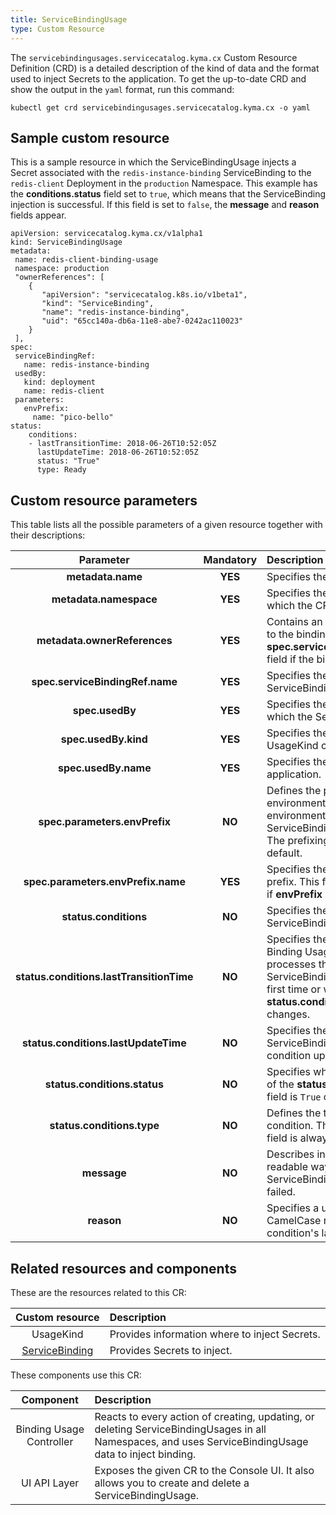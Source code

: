 ```yaml
---
title: ServiceBindingUsage
type: Custom Resource
---
```


The `servicebindingusages.servicecatalog.kyma.cx` Custom Resource Definition (CRD) is a detailed description of the kind of data and the format used to inject Secrets to the application. To get the up-to-date CRD and show the output in the `yaml` format, run this command:

```
kubectl get crd servicebindingusages.servicecatalog.kyma.cx -o yaml
```

## Sample custom resource

This is a sample resource in which the ServiceBindingUsage injects a Secret associated with the `redis-instance-binding` ServiceBinding to the `redis-client` Deployment in the `production` Namespace. This example has the **conditions.status** field set to `true`, which means that the ServiceBinding injection is successful. If this field is set to `false`, the **message** and **reason** fields appear.

```
apiVersion: servicecatalog.kyma.cx/v1alpha1
kind: ServiceBindingUsage
metadata:
 name: redis-client-binding-usage
 namespace: production
 "ownerReferences": [
    {
       "apiVersion": "servicecatalog.k8s.io/v1beta1",
       "kind": "ServiceBinding",
       "name": "redis-instance-binding",
       "uid": "65cc140a-db6a-11e8-abe7-0242ac110023"
    }
 ],
spec:
 serviceBindingRef:
   name: redis-instance-binding
 usedBy:
   kind: deployment
   name: redis-client
 parameters:
   envPrefix:
     name: "pico-bello"
status:
    conditions:
    - lastTransitionTime: 2018-06-26T10:52:05Z
      lastUpdateTime: 2018-06-26T10:52:05Z
      status: "True"
      type: Ready
```

## Custom resource parameters

This table lists all the possible parameters of a given resource together with their descriptions:


| Parameter   |      Mandatory      |  Description |
|:----------:|:-------------:|:------|
| **metadata.name** |    **YES**   | Specifies the name of the CR. |
| **metadata.namespace** |    **YES**   | Specifies the Namespace in which the CR is created. |
| **metadata.ownerReferences** |    **YES**   | Contains an ownerReference to the binding specified at **spec.serviceBindingRef.name** field if the binding exist. |
| **spec.serviceBindingRef.name** |    **YES**   | Specifies the name of the ServiceBinding. |
| **spec.usedBy** |    **YES**   | Specifies the application into which the Secret is injected. |
| **spec.usedBy.kind** |    **YES**   | Specifies the name of the UsageKind custom resource. |
| **spec.usedBy.name** |    **YES**   | Specifies the name of the application. |
| **spec.parameters.envPrefix** |    **NO**   | Defines the prefix of environment variables environment variables that the ServiceBindingUsage injects. The prefixing is disabled by default. |
| **spec.parameters.envPrefix.name** |    **YES**   | Specifies the name of the prefix. This field is mandatory if **envPrefix** is specified.  |
| **status.conditions** |    **NO**   | Specifies the state of the ServiceBindingUsage.|
| **status.conditions.lastTransitionTime** |    **NO**   | Specifies the time when the Binding Usage Controller processes the ServiceBindingUsage for the first time or when the **status.conditions.status** field changes. |
| **status.conditions.lastUpdateTime** |    **NO**   | Specifies the time of the last ServiceBindingUsage condition update. |
| **status.conditions.status** |    **NO**   |  Specifies whether the status of the **status.conditions.type** field is `True` or `False`. |
| **status.conditions.type** |    **NO**   | Defines the type of the condition. The value of this field is always `Ready`. |
| **message** |    **NO**   | Describes in a human-readable way why the ServiceBinding injection has failed. |
| **reason** |    **NO**   | Specifies a unique, one-word, CamelCase reason for the condition's last transition. |


## Related resources and components

These are the resources related to this CR:

| Custom resource   |   Description |
|:----------:|:------|
| UsageKind |  Provides information where to inject Secrets. |
| [ServiceBinding](https://kubernetes.io/docs/concepts/extend-kubernetes/service-catalog/#api-resources) |  Provides Secrets to inject.  |


These components use this CR:

| Component   |   Description |
|:----------:|:------|
| Binding Usage Controller |  Reacts to every action of creating, updating, or deleting ServiceBindingUsages in all Namespaces, and uses ServiceBindingUsage data to inject binding. |
| UI API Layer |  Exposes the given CR to the Console UI. It also allows you to create and delete a ServiceBindingUsage. |
